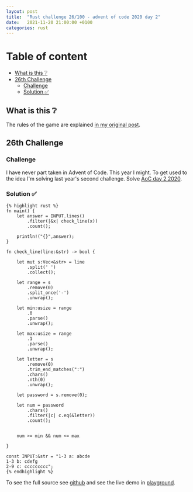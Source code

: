 ```yaml
---
layout: post
title:  "Rust challenge 26/100 - advent of code 2020 day 2"
date:   2021-11-20 21:00:00 +0100
categories: rust
---
```



#  Table of content
<!-- MarkdownTOC autolink="true" -->

- [What is this :grey_question:](#what-is-this-grey_question)
- [26th Challenge](#26th-challenge)
	- [Challenge](#challenge)
	- [Solution :white_check_mark:](#solution-white_check_mark)

<!-- /MarkdownTOC -->

## What is this :grey_question: 

The rules of the game are explained [in my original post](https://maebli.github.io/rust/2021/10/18/100rust.html). 

## 26th Challenge
### Challenge

I have never part taken in Advent of Code. This year I might. To get used to the idea I'm solving last year's second challenge. Solve [AoC day 2 2020](ttps://adventofcode.com/2020/day/2).

### Solution :white_check_mark:

	{% highlight rust %}
	fn main() {
	    let answer = INPUT.lines()
	        .filter(|&x| check_line(x))
	        .count();

	    println!("{}",answer);
	}

	fn check_line(line:&str) -> bool {

	    let mut s:Vec<&str> = line
	        .split(' ')
	        .collect();

	    let range = s
	        .remove(0)
	        .split_once('-')
	        .unwrap();

	    let min:usize = range
	        .0
	        .parse()
	        .unwrap();

	    let max:usize = range
	        .1
	        .parse()
	        .unwrap();

	    let letter = s
	        .remove(0)
	        .trim_end_matches(":")
	        .chars()
	        .nth(0)
	        .unwrap();

	    let password = s.remove(0);

	    let num = password
	        .chars()
	        .filter(|c| c.eq(&letter))
	        .count();


	    num >= min && num <= max

	}

	const INPUT:&str = "1-3 a: abcde
	1-3 b: cdefg
	2-9 c: ccccccccc";
	{% endhighlight %}


To see the full source see [github](https://github.com/maebli/100rustsnippets/tree/master/aco-2020-2) and see the live demo in [playground](https://play.rust-lang.org/?version=stable&edition=2018&gist=f0e96f31bdbc3b26b6cf1f5d91b74e20). 
